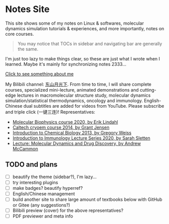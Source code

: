 # Notes Site

This site shows some of my notes on Linux \& softwares, molecular dynamics simulation tutorials \& experiences, and more importantly, notes on core courses.

> You may notice that TOCs in sidebar and navigating bar are generally the same.

I'm just too lazy to make things clear, so these are just what I wrote when I learned. Maybe it's mainly for synchronizing notes 2333...

[Click to see something about me](https://gxf1212.github.io/notes/#/utils/about)

My Bilibili channel: [东山月光下](https://space.bilibili.com/441196634). From time to time, I will share complete courses, specialized mini-lecture, animated demonstrations and cutting-edge lectures in macromolecular structure study, molecular dynamics simulation/statistical thermodynamics, oncology and immunology. English-Chinese dual subtitles are added for videos from YouTube. Please subscribe and triple click (一键三连)! Representatives:

- [Molecular Biophysics course 2020, by Erik Lindahl](https://www.bilibili.com/video/BV1gL411471e)
- [Caltech cryoem course 2014, by Grant Jensen](https://www.bilibili.com/video/BV143411k7KJ)
- [Introduction to Chemical Biology 2013, by Gregory Weiss](https://www.bilibili.com/video/BV1h34y1n7Rk)
- [Introduction to Immunology Lecture Series 2020, by Sarah Sletten](https://www.bilibili.com/video/BV1Lr4y1h7zN)
- [Lecture: Molecular Dynamics and Drug Discovery, by Andrew McCammon](https://www.bilibili.com/video/BV1Fq4y1A7Sc)

## TODO and plans

- [ ] beautify the theme (sidebar?), I'm lazy...
- [ ] try interesting plugins
- [ ] make badges? beautify hyperref?
- [ ] English/Chinese management
- [ ] build another site to share large amount of textbooks below with GitHub or Gitee (any suggestions?)
- [ ] Bilibili preview (cover) for the above representatives?
- [ ] PDF previewer and meta info

